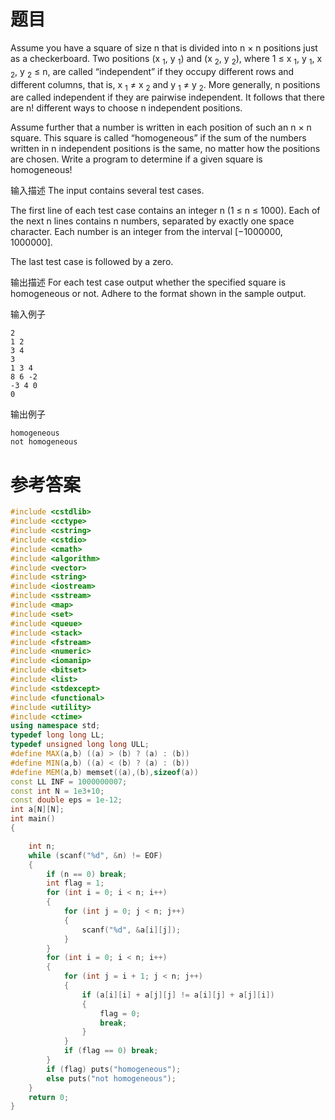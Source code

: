 # 题目
Assume you have a square of size n that is divided into n × n positions just as a checkerboard. Two positions (x <sub>1</sub>, y <sub>1</sub>) and (x <sub>2</sub>, y <sub>2</sub>), where 1 ≤ x <sub>1</sub>, y <sub>1</sub>, x <sub>2</sub>, y <sub>2</sub> ≤ n, are called “independent” if they occupy different rows and different columns, that is, x <sub>1</sub> ≠ x <sub>2</sub> and y <sub>1</sub> ≠ y <sub>2</sub>. More generally, n positions are called independent if they are pairwise independent. It follows that there are n! different ways to choose n independent positions.

Assume further that a number is written in each position of such an n × n square. This square is called “homogeneous” if the sum of the numbers written in n independent positions is the same, no matter how the positions are chosen. Write a program to determine if a given square is homogeneous!

输入描述
The input contains several test cases.

The first line of each test case contains an integer n (1 ≤ n ≤ 1000). Each of the next n lines contains n numbers, separated by exactly one space character. Each number is an integer from the interval [−1000000, 1000000].

The last test case is followed by a zero.

输出描述
For each test case output whether the specified square is homogeneous or not. Adhere to the format shown in the sample output.

输入例子
```
2
1 2
3 4
3
1 3 4
8 6 -2
-3 4 0
0
```
输出例子
```
homogeneous
not homogeneous
```
# 参考答案
```c++
#include <cstdlib>  
#include <cctype>  
#include <cstring>  
#include <cstdio>  
#include <cmath>  
#include <algorithm>  
#include <vector>  
#include <string>  
#include <iostream>  
#include <sstream>  
#include <map>  
#include <set>  
#include <queue>  
#include <stack>  
#include <fstream>  
#include <numeric>  
#include <iomanip>  
#include <bitset>  
#include <list>  
#include <stdexcept>  
#include <functional>  
#include <utility>  
#include <ctime>
using namespace std;
typedef long long LL;
typedef unsigned long long ULL;
#define MAX(a,b) ((a) > (b) ? (a) : (b))
#define MIN(a,b) ((a) < (b) ? (a) : (b))
#define MEM(a,b) memset((a),(b),sizeof(a))
const LL INF = 1000000007;
const int N = 1e3+10;
const double eps = 1e-12;
int a[N][N];
int main()
{

	int n;
	while (scanf("%d", &n) != EOF)
	{
		if (n == 0) break;
		int flag = 1;
		for (int i = 0; i < n; i++)
		{
			for (int j = 0; j < n; j++)
			{
				scanf("%d", &a[i][j]);
			}
		}
		for (int i = 0; i < n; i++)
		{
			for (int j = i + 1; j < n; j++)
			{
				if (a[i][i] + a[j][j] != a[i][j] + a[j][i])
				{
					flag = 0;
					break;
				}
			}
			if (flag == 0) break;
		}
		if (flag) puts("homogeneous");
		else puts("not homogeneous");
	}
	return 0;
}
